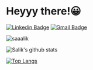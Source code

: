 # Heyyy there!😀

[![Linkedin Badge](https://img.shields.io/badge/-mdsalik-c1387a?style=social&logo=Linkedin&logoColor=c1387a&link=https://www.linkedin.com/in/md-salik-75a5021b8/)](https://www.linkedin.com/in/md-salik-75a5021b8/)
[![Gmail Badge](https://img.shields.io/badge/-Gmail-c1387a?style=social&logo=Gmail&logoColor=c1387a&link=mailto:mdsaaalik@gmail.com)](mailto:mdsaaalik@gmail.com)
<p align="left"> <img src=https://komarev.com/ghpvc/?username=saaalik alt=saaalik labelColor=blue/></p>

![Salik's github stats](https://github-readme-stats.vercel.app/api?username=saaalik&show_icons=false&theme=bear)


[![Top Langs](https://github-readme-stats.vercel.app/api/top-langs/?username=saaalik&show_icons=true&theme=bear)](https://github.com/saaalik/github-readme-stats) 
